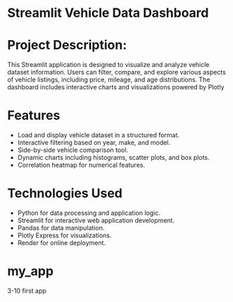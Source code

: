 # Streamlit Vehicle Data Dashboard
# Project Description:

This Streamlit application is designed to visualize and analyze vehicle dataset information. Users can filter, compare, and explore various aspects of vehicle listings, including price, mileage, and age distributions. The dashboard includes interactive charts and visualizations powered by Plotly

# Features
-  Load and display vehicle dataset in a structured format.
-  Interactive filtering based on year, make, and model.
-  Side-by-side vehicle comparison tool.
-  Dynamic charts including histograms, scatter plots, and box plots.
-  Correlation heatmap for numerical features.

# Technologies Used
-  Python for data processing and application logic.
-  Streamlit for interactive web application development.
-  Pandas for data manipulation.
-  Plotly Express for visualizations.
-  Render for online deployment.


# my_app
3-10 first app
